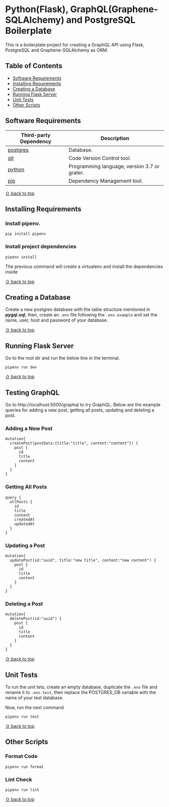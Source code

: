 # Python(Flask), GraphQL(Graphene-SQLAlchemy) and PostgreSQL Boilerplate
This is a boilerplate project for creating a GraphQL API using Flask, PostgreSQL and Graphene-SQLAlchemy as ORM.

## Table of Contents

- [Software Requirements](#software-requirements)
- [Installing Requirements](#installing-requirements)
- [Creating a Database](#creating-a-database)
- [Running Flask Server](#running-flask-server)
- [Unit Tests](#unit-tests)
- [Other Scripts](#other-scripts)

## Software Requirements

| Third-party Dependency |      Description      | 
|----------|-------------|
| [postgres](https://www.postgresql.org/) | Database.|
| [git](https://git-scm.com/downloads) | Code Version Control tool.|
| [python](https://www.python.org/) |  Programming language, version 3.7 or grater. | 
| [pip](https://pypi.org/project/pip/) |  Dependency Management tool.  |

[⇧ back to top](#table-of-contents)

## Installing Requirements
### Install pipenv.
```
pip install pipenv
```

### Install project dependencies
```
pipenv install
```
The previous command will create a virtualenv and install the dependencies inside

[⇧ back to top](#table-of-contents)

## Creating a Database
Create a new postgres database with the table structure mentioned in **pygql.sql**, then, create an `.env` file following the `.env.example`  and set the name, user, host and password of your database.

[⇧ back to top](#table-of-contents)


## Running Flask Server
Go to the root dir and run the below line in the terminal.
```
pipenv run dev
```

[⇧ back to top](#table-of-contents)

## Testing GraphQL
Go to http://localhost:5000/graphql to try GraphQL. Below are the example queries for adding a new post, getting all posts, updating and deleting a post.
### Adding a New Post
```
mutation{
  createPost(postData:{title:"title", content:"content"}) {
    post {
      id
      title
      content
    }
  }
}
```
### Getting All Posts 
```
query {
  allPosts {
    id
    title
    content
    createdAt
    updatedAt
  }
}
```

### Updating a Post
```
mutation{
  updatePost(id:"uuid", title:"new title", content:"new content") {
    post {
      id
      title
      content
    }
  }
}
```

### Deleting a Post
```
mutation{
  deletePost(id:"uuid") {
    post {
      id
      title
      content
    }
  }
}
```

[⇧ back to top](#table-of-contents)

## Unit Tests
To run the unit tets, create an empty database, duplicate the `.env` file and rename it to `.env.test`, then replace the POSTGRES_DB variable with the name of your test database.

Now, run the next command
```
pipenv run test
```

[⇧ back to top](#table-of-contents)

## Other Scripts
### Format Code
```
pipenv run format
```

### Lint Check
```
pipenv run lint
```

[⇧ back to top](#table-of-contents)